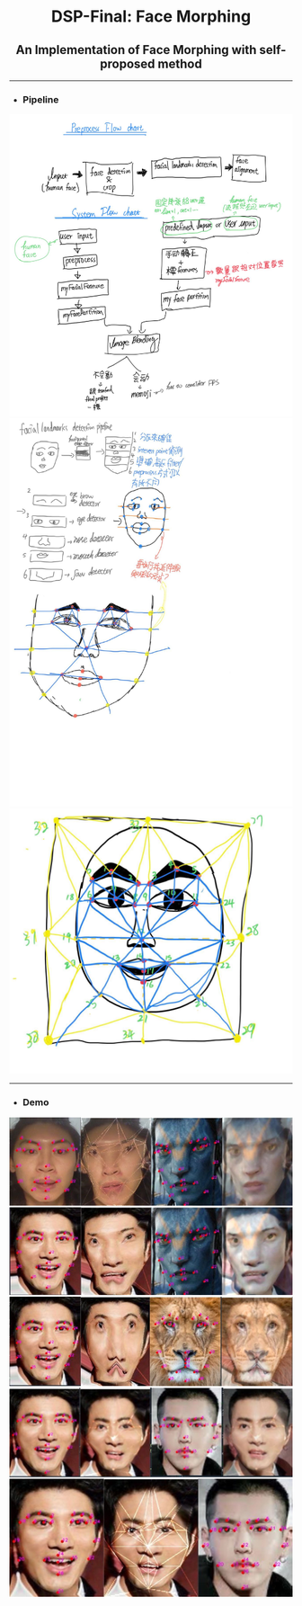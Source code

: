 # <center>DSP-Final: Face Morphing<center>
## <center> An Implementation of Face Morphing with self-proposed method <center>
***************************************************************
* ### **Pipeline**
![pipeline](https://github.com/Andreew9504089/DSP-Final---Face-Morphing/blob/master/Demo%20Image/pipeline.jpg)
![pipeline2](https://github.com/Andreew9504089/DSP-Final---Face-Morphing/blob/master/Demo%20Image/pipeline2.jpg)
![partition](https://github.com/Andreew9504089/DSP-Final---Face-Morphing/blob/master/Demo%20Image/partition.jpg)
  *******
* ### **Demo**
![demo1](https://github.com/Andreew9504089/DSP-Final---Face-Morphing/blob/master/Demo%20Image/demo1.jpg)
![demo2](https://github.com/Andreew9504089/DSP-Final---Face-Morphing/blob/master/Demo%20Image/demo2.jpg)
![demo3](https://github.com/Andreew9504089/DSP-Final---Face-Morphing/blob/master/Demo%20Image/demo3.jpg)
![demo4](https://github.com/Andreew9504089/DSP-Final---Face-Morphing/blob/master/Demo%20Image/demo4.jpg)
![demo5](https://github.com/Andreew9504089/DSP-Final---Face-Morphing/blob/master/Demo%20Image/demo5.jpg)



